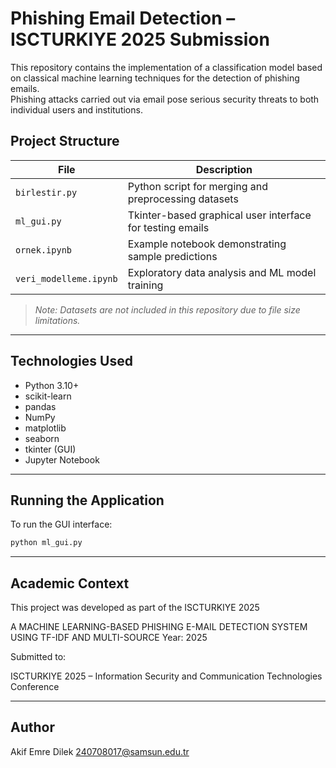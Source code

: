 # Phishing Email Detection – ISCTURKIYE 2025 Submission

This repository contains the implementation of a classification model based on classical machine learning techniques for the detection of phishing emails.  
Phishing attacks carried out via email pose serious security threats to both individual users and institutions.

##  Project Structure

| File                   | Description                                                |
|------------------------|------------------------------------------------------------|
| `birlestir.py`         | Python script for merging and preprocessing datasets       |
| `ml_gui.py`            | Tkinter-based graphical user interface for testing emails  |
| `ornek.ipynb`          | Example notebook demonstrating sample predictions          |
| `veri_modelleme.ipynb` | Exploratory data analysis and ML model training            |

>  *Note: Datasets are not included in this repository due to file size limitations.*

---

##  Technologies Used

- Python 3.10+
- scikit-learn
- pandas
- NumPy
- matplotlib
- seaborn
- tkinter (GUI)
- Jupyter Notebook

---

##  Running the Application

To run the GUI interface:

```bash
python ml_gui.py
```

---

##  Academic Context

This project was developed as part of the ISCTURKIYE 2025 

A MACHINE LEARNING-BASED PHISHING E-MAIL DETECTION SYSTEM USING TF-IDF AND MULTI-SOURCE
Year: 2025

Submitted to:

ISCTURKIYE 2025 – Information Security and Communication Technologies Conference

---

##  Author
Akif Emre Dilek
240708017@samsun.edu.tr 